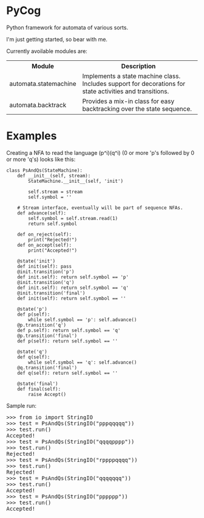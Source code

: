 PyCog
=====

Python framework for automata of various sorts.

I'm just getting started, so bear with me.

Currently avoilable modules are:

<table>
  <tr>
    <th>Module</th><th>Description</th>
  </tr>
  <tr>
    <td>automata.statemachine</td>
    <td>Implements a state machine class.  Includes support for decorations for state activities and transitions.</td>
  </tr>
  <tr>
    <td>automata.backtrack</td>
    <td>Provides a mix-in class for easy backtracking over the state sequence.</td>
  </tr>
</table>

# Examples

Creating a NFA to read the language (p^i)(q^i) (0 or more 'p's followed by 0 or more 'q's) looks like this:

    class PsAndQs(StateMachine):
        def __init__(self, stream):
            StateMachine.__init__(self, 'init')

            self.stream = stream
            self.symbol = ''

        # Stream interface, eventually will be part of sequence NFAs.
        def advance(self):
            self.symbol = self.stream.read(1)
            return self.symbol

        def on_reject(self):
            print("Rejected!")
        def on_accept(self):
            print("Accepted!")

        @state('init')
        def init(self): pass
        @init.transition('p')
        def init.self): return self.symbol == 'p'
        @init.transition('q')
        def init.self): return self.symbol == 'q'
        @init.transition('final')
        def init(self): return self.symbol == ''

        @state('p')
        def p(self):
            while self.symbol == 'p': self.advance()
        @p.transition('q')
        def p.self): return self.symbol == 'q'
        @p.transition('final')
        def p(self): return self.symbol == ''

        @state('q')
        def q(self):
            while self.symbol == 'q': self.advance()
        @q.transition('final')
        def q(self): return self.symbol == ''

        @state('final')
        def final(self):
            raise Accept()


Sample run:

<pre>
>>> from io import StringIO
>>> test = PsAndQs(StringIO("pppqqqqq"))
>>> test.run()
Accepted!
>>> test = PsAndQs(StringIO("qqqqpppp"))
>>> test.run()
Rejected!
>>> test = PsAndQs(StringIO("rppppqqqq"))
>>> test.run()
Rejected!
>>> test = PsAndQs(StringIO("qqqqqqq"))
>>> test.run()
Accepted!
>>> test = PsAndQs(StringIO("pppppp"))
>>> test.run()
Accepted!
</pre>

